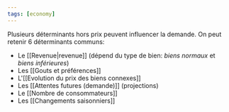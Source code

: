 ```yaml
---
tags: [economy] 
---
```


Plusieurs déterminants hors prix peuvent influencer la demande. On peut retenir 6 déterminants communs:

- Le [[Revenue|revenue]] (dépend du type de bien: *biens normaux* et *biens inférieures*)
- Les [[Gouts et préférences]]
- L'[[Evolution du prix des biens connexes]]
- Les [[Attentes futures (demande)]] (projections)
- Le [[Nombre de consommateurs]]
- Les [[Changements saisonniers]]